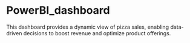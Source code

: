 # PowerBI_dashboard
This dashboard provides a dynamic view of pizza sales, enabling data-driven decisions to boost revenue and optimize product offerings.
